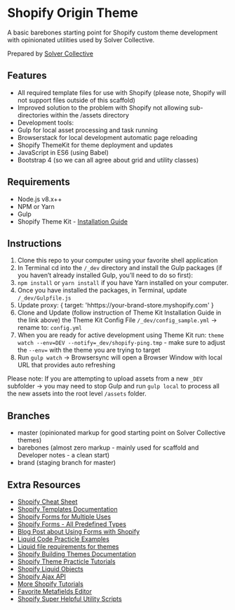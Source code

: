 # Shopify Origin Theme
A basic barebones starting point for Shopify custom theme development with opinionated utilities used by Solver Collective.

Prepared by [Solver Collective](https://www.solvercollective.com)

## Features
- All required template files for use with Shopify (please note, Shopify will not support files outside of this scaffold)
- Improved solution to the problem with Shopify not allowing sub-directories within the /assets directory
- Development tools: 
- Gulp for local asset processing and task running
- Browserstack for local development automatic page reloading
- Shopify ThemeKit for theme deployment and updates 
- JavaScript in ES6 (using Babel)
- Bootstrap 4 (so we can all agree about grid and utility classes)

## Requirements
- Node.js v8.x++
- NPM or Yarn
- Gulp
- Shopify Theme Kit - [Installation Guide](https://shopify.github.io/themekit/#installation)

## Instructions
1. Clone this repo to your computer using your favorite shell application
2. In Terminal cd into the `/_dev` directory and install the Gulp packages (if you haven’t already installed Gulp, you’ll need to do so first):
3. `npm install` or `yarn install` if you have Yarn installed on your computer.
4. Once you have installed the packages, in Terminal, update `/_dev/Gulpfile.js`
5. Update proxy: { target: 'hhttps://your-brand-store.myshopify.com' }
7. Clone and Update (follow instruction of Theme Kit Installation Guide in the link above) the Theme Kit Config File `/_dev/config_sample.yml` -> rename to: `config.yml`
8. When you are ready for active development using Theme Kit run: `theme watch --env=DEV --notify=_dev/shopify-ping.tmp` - make sure to adjust the `--env=` with the theme you are trying to target
9. Run `gulp watch` -> Browsersync will open a Browser Window with local URL that provides auto refreshing

Please note: If you are attempting to upload assets from a new `_DEV` subfolder -> you may need to stop Gulp and run `gulp local` to process all the new assets into the root level `/assets` folder.

## Branches
- master (opinionated markup for good starting point on Solver Collective themes)
- barebones (almost zero markup - mainly used for scaffold and Developer notes - a clean start)
- brand (staging branch for master)

## Extra Resources
- [Shopify Cheat Sheet](https://www.shopify.com/partners/shopify-cheat-sheet)
- [Shopify Templates Documentation](https://help.shopify.com/en/themes/development/templates)
- [Shopify Forms for Multiple Uses](https://help.shopify.com/en/themes/customization/forms)
- [Shopify Forms - All Predefined Types](https://help.shopify.com/en/themes/liquid/tags/theme-tags#form)
- [Blog Post about Using Forms with Shopify](https://www.shopify.com/partners/blog/build-forms-on-shopify)
- [Liquid Code Practicle Examples](https://shopify.github.io/liquid-code-examples/)
- [Liquid file requirements for themes](https://help.shopify.com/en/themes/development/theme-store-requirements/theme-file-requirements)
- [Shopify Building Themes Documentation](https://help.shopify.com/en/themes/development)
- [Shopify Theme Practicle Tutorials](https://help.shopify.com/en/themes/customization)
- [Shopify Liquid Objects](https://help.shopify.com/en/themes/liquid/objects)
- [Shopify Ajax API](https://help.shopify.com/en/themes/development/getting-started/using-ajax-api)
- [More Shopify Tutorials](https://www.shopify.com/partners/blog/topics/shopify-tutorials)
- [Favorite Metafields Editor](https://apps.shopify.com/accentuate)
- [Shopify Super Helpful Utility Scripts](https://github.com/Shopify/theme-scripts)